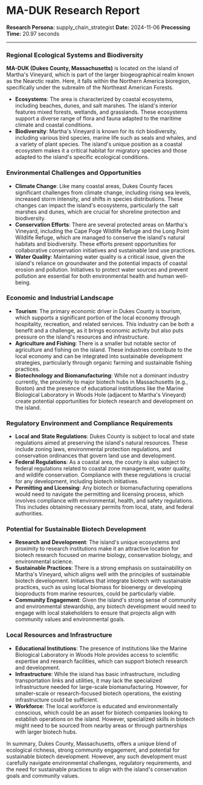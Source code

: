 # MA-DUK Research Report

**Research Persona:** supply_chain_strategist
**Date:** 2024-11-06
**Processing Time:** 20.97 seconds

---

### Regional Ecological Systems and Biodiversity

**MA-DUK (Dukes County, Massachusetts)** is located on the island of Martha's Vineyard, which is part of the larger biogeographical realm known as the Nearctic realm. Here, it falls within the Northern America bioregion, specifically under the subrealm of the Northeast American Forests.

- **Ecosystems**: The area is characterized by coastal ecosystems, including beaches, dunes, and salt marshes. The island's interior features mixed forests, wetlands, and grasslands. These ecosystems support a diverse range of flora and fauna adapted to the maritime climate and coastal conditions.
- **Biodiversity**: Martha's Vineyard is known for its rich biodiversity, including various bird species, marine life such as seals and whales, and a variety of plant species. The island's unique position as a coastal ecosystem makes it a critical habitat for migratory species and those adapted to the island's specific ecological conditions.

### Environmental Challenges and Opportunities

- **Climate Change**: Like many coastal areas, Dukes County faces significant challenges from climate change, including rising sea levels, increased storm intensity, and shifts in species distributions. These changes can impact the island's ecosystems, particularly the salt marshes and dunes, which are crucial for shoreline protection and biodiversity.
- **Conservation Efforts**: There are several protected areas on Martha's Vineyard, including the Cape Poge Wildlife Refuge and the Long Point Wildlife Refuge, which are managed to conserve the island's natural habitats and biodiversity. These efforts present opportunities for collaborative conservation initiatives and sustainable land use practices.
- **Water Quality**: Maintaining water quality is a critical issue, given the island's reliance on groundwater and the potential impacts of coastal erosion and pollution. Initiatives to protect water sources and prevent pollution are essential for both environmental health and human well-being.

### Economic and Industrial Landscape

- **Tourism**: The primary economic driver in Dukes County is tourism, which supports a significant portion of the local economy through hospitality, recreation, and related services. This industry can be both a benefit and a challenge, as it brings economic activity but also puts pressure on the island's resources and infrastructure.
- **Agriculture and Fishing**: There is a smaller but notable sector of agriculture and fishing on the island. These industries contribute to the local economy and can be integrated into sustainable development strategies, particularly through organic farming and sustainable fishing practices.
- **Biotechnology and Biomanufacturing**: While not a dominant industry currently, the proximity to major biotech hubs in Massachusetts (e.g., Boston) and the presence of educational institutions like the Marine Biological Laboratory in Woods Hole (adjacent to Martha's Vineyard) create potential opportunities for biotech research and development on the island.

### Regulatory Environment and Compliance Requirements

- **Local and State Regulations**: Dukes County is subject to local and state regulations aimed at preserving the island's natural resources. These include zoning laws, environmental protection regulations, and conservation ordinances that govern land use and development.
- **Federal Regulations**: As a coastal area, the county is also subject to federal regulations related to coastal zone management, water quality, and wildlife conservation. Compliance with these regulations is crucial for any development, including biotech initiatives.
- **Permitting and Licensing**: Any biotech or biomanufacturing operations would need to navigate the permitting and licensing process, which involves compliance with environmental, health, and safety regulations. This includes obtaining necessary permits from local, state, and federal authorities.

### Potential for Sustainable Biotech Development

- **Research and Development**: The island's unique ecosystems and proximity to research institutions make it an attractive location for biotech research focused on marine biology, conservation biology, and environmental science.
- **Sustainable Practices**: There is a strong emphasis on sustainability on Martha's Vineyard, which aligns well with the principles of sustainable biotech development. Initiatives that integrate biotech with sustainable practices, such as using local biomass for bioenergy or developing bioproducts from marine resources, could be particularly viable.
- **Community Engagement**: Given the island's strong sense of community and environmental stewardship, any biotech development would need to engage with local stakeholders to ensure that projects align with community values and environmental goals.

### Local Resources and Infrastructure

- **Educational Institutions**: The presence of institutions like the Marine Biological Laboratory in Woods Hole provides access to scientific expertise and research facilities, which can support biotech research and development.
- **Infrastructure**: While the island has basic infrastructure, including transportation links and utilities, it may lack the specialized infrastructure needed for large-scale biomanufacturing. However, for smaller-scale or research-focused biotech operations, the existing infrastructure could be sufficient.
- **Workforce**: The local workforce is educated and environmentally conscious, which could be an asset for biotech companies looking to establish operations on the island. However, specialized skills in biotech might need to be sourced from nearby areas or through partnerships with larger biotech hubs.

In summary, Dukes County, Massachusetts, offers a unique blend of ecological richness, strong community engagement, and potential for sustainable biotech development. However, any such development must carefully navigate environmental challenges, regulatory requirements, and the need for sustainable practices to align with the island's conservation goals and community values.